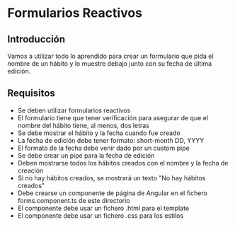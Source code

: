 # Formularios Reactivos

## Introducción

Vamos a utilizar todo lo aprendido para crear un formulario que pida el nombre de un hábito y lo muestre debajo junto con su fecha de última edición.

## Requisitos

- Se deben utilizar formularios reactivos
- El formulario tiene que tener verificación para asegurar de que el nombre del hábito tiene, al menos, dos letras
- Se debe mostrar el hábito y la fecha cuando fue creado
- La fecha de edición debe tener formato: short-month DD, YYYY
- El formato de la fecha debe venir dado por un custom pipe
- Se debe crear un pipe para la fecha de edición
- Deben mostrarse todos los hábitos creados con el nombre y la fecha de creación
- Si no hay hábitos creados, se mostrará un texto "No hay hábitos creados"
- Debe crearse un componente de página de Angular en el fichero forms.component.ts de este directorio
- El componente debe usar un fichero .html para el template
- El componente debe usar un fichero .css para los estilos
